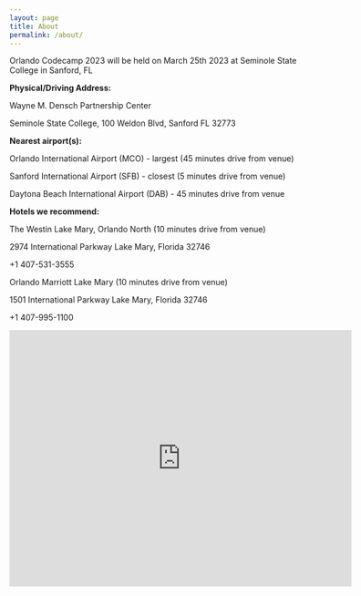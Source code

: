 ```yaml
---
layout: page
title: About
permalink: /about/
---
```


Orlando Codecamp 2023 will be held on March 25th 2023 at Seminole State College in Sanford, FL

**Physical/Driving Address:**

Wayne M. Densch Partnership Center

Seminole State College, 100 Weldon Blvd, Sanford FL 32773

**Nearest airport(s):**

Orlando International Airport (MCO) - largest (45 minutes drive from venue)

Sanford International Airport (SFB) - closest (5 minutes drive from venue)

Daytona Beach International Airport (DAB) - 45 minutes drive from venue

**Hotels we recommend:**

The Westin Lake Mary, Orlando North (10 minutes drive from venue)

2974 International Parkway Lake Mary, Florida 32746

+1 407-531-3555

Orlando Marriott Lake Mary (10 minutes drive from venue)

1501 International Parkway Lake Mary, Florida 32746

+1 407-995-1100


<iframe src="https://www.google.com/maps/embed?pb=!1m18!1m12!1m3!1d1749.0897107327119!2d-81.30701413734684!3d28.744059558742478!2m3!1f0!2f0!3f0!3m2!1i1024!2i768!4f13.1!3m3!1m2!1s0x88e76d180ab1b97b%3A0xd7369878036400a1!2sWayne%20M.%20Densch%20Partnership%20Center!5e0!3m2!1sen!2sus!4v1663965771738!5m2!1sen!2sus" width="600" height="450" style="border:0;" allowfullscreen="" loading="lazy" referrerpolicy="no-referrer-when-downgrade"></iframe>